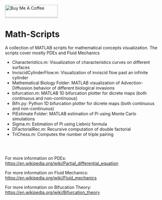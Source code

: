 <a href="https://www.buymeacoffee.com/BambooFlower" target="_blank"><img src="https://www.buymeacoffee.com/assets/img/custom_images/orange_img.png" alt="Buy Me A Coffee" style="height: 41px !important;width: 174px !important;box-shadow: 0px 3px 2px 0px rgba(190, 190, 190, 0.5) !important;-webkit-box-shadow: 0px 3px 2px 0px rgba(190, 190, 190, 0.5) !important;" ></a> 


# Math-Scripts

A collection of MATLAB scripts for mathematical concepts visualization. The scripts cover mostly PDEs and Fluid Mechanics

- Characteristics.m: Visualization of characteristics curves on different surfaces
- InviscidCylinderFlow.m: Visualization of inviscid flow past an infinite cylinder 
- Mathematical Biology Folder: MATLAB visualization of Advection-Diffussion behavior of different biological invasions 
- bifurcation.m: MATLAB 1D bifurcation plotter for dicrete maps (both continuous and non-continuous)
- Bifn.py: Python 1D bifurcation plotter for dicrete maps (both continuous and non-continuous)
- PiEstimate Folder: MATLAB estimation of Pi using Monte Carlo simulations
- Sigma.m: Estimation of Pi using Liebniz formula
- DFactorialRec.m: Recursive computation of double factorial
- TriChess.m: Computes the number of triple pairing 

<br/><br/>

For more information on PDEs: https://en.wikipedia.org/wiki/Partial_differential_equation

For more information on Fluid Mechanics: https://en.wikipedia.org/wiki/Fluid_mechanics

For more information on Bifucation Theory: https://en.wikipedia.org/wiki/Bifurcation_theory

